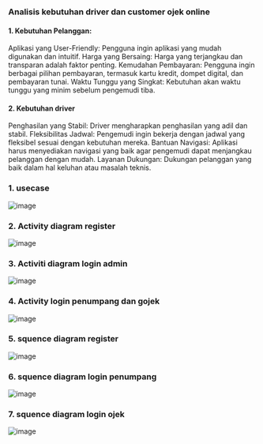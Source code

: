 ### Analisis kebutuhan driver dan customer ojek online
#### 1. Kebutuhan Pelanggan:
Aplikasi yang User-Friendly: Pengguna ingin aplikasi yang mudah digunakan dan intuitif.
Harga yang Bersaing: Harga yang terjangkau dan transparan adalah faktor penting.
Kemudahan Pembayaran: Pengguna ingin berbagai pilihan pembayaran, termasuk kartu kredit, dompet digital, dan pembayaran tunai.
Waktu Tunggu yang Singkat: Kebutuhan akan waktu tunggu yang minim sebelum pengemudi tiba.

#### 2. Kebutuhan driver
Penghasilan yang Stabil: Driver mengharapkan penghasilan yang adil dan stabil.
Fleksibilitas Jadwal: Pengemudi ingin bekerja dengan jadwal yang fleksibel sesuai dengan kebutuhan mereka.
Bantuan Navigasi: Aplikasi harus menyediakan navigasi yang baik agar pengemudi dapat menjangkau pelanggan dengan mudah.
Layanan Dukungan: Dukungan pelanggan yang baik dalam hal keluhan atau masalah teknis.




### 1. usecase
![image](https://github.com/faizfauzimuzakki/sistem-informasi-ojek-online/assets/115791643/dbb216fd-6148-450c-ac5c-3b1587bea762)

### 2. Activity diagram register
![image](https://github.com/faizfauzimuzakki/sistem-informasi-ojek-online/assets/115791643/490ca9d7-13ab-4386-acb7-fd7847d95068)

### 3. Activiti diagram login admin
![image](https://github.com/faizfauzimuzakki/sistem-informasi-ojek-online/assets/115791643/30256c93-8111-4a94-b8e8-4ac5cc8ce735)

### 4. Activity login penumpang dan gojek
![image](https://github.com/faizfauzimuzakki/sistem-informasi-ojek-online/assets/115791643/e05e0f66-904b-4b87-b654-68ced5a6df77)

 ### 5. squence diagram register
 ![image](https://github.com/faizfauzimuzakki/sistem-informasi-ojek-online/assets/115791643/394af96c-3007-40d4-85df-8cc2c5d5fe43)

 ### 6. squence diagram login penumpang
 ![image](https://github.com/faizfauzimuzakki/sistem-informasi-ojek-online/assets/115791643/cbed17d2-41cf-49b1-9e92-d0eafec785d2)

 ### 7. squence diagram login ojek
 ![image](https://github.com/faizfauzimuzakki/sistem-informasi-ojek-online/assets/115791643/899041a5-62bd-4469-bf9e-8f65cd1f1b70)


